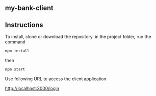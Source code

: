 ## my-bank-client

## Instructions

To install, clone or download the repository.
in the project folder, run the command

```javascript
npm install
```

then

```javascript
npm start
```
Use following URL to access the client application

[http://localhost:3000/login](http://localhost:3000/login)

